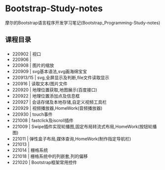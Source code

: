 # Bootstrap-Study-notes
摩尔的Bootstrap语言程序开发学习笔记(Bootstrap_Programming-Study-notes)

## 课程目录
### 
* 220902 | 视口
* 220906 | 
* 220908 | 图片的缩放
* 220909 | svg基本语法,svg画海绵宝宝
* 220913/15 | svg,全屏显示及判断,file文件读取显示
* 220916 | 读取文本/图片文件
* 220920 | 地理位置获取,地图展示(百度接口)
* 220922 | 地理位置添加点及信息框
* 220927 | 会话存储及本地存储,自定义视频工具栏
* 220929 | 视频播放器,HomeWork(音频播放器)
* 220930 | touch事件
* 221008 | fastclick及iscroll插件
* 221009 | Swipe插件实现轮播图,固定布局转流式布局,HomeWork(按钮轮播图)
* 221011 | 弹性盒子布局,媒体查询,HomeWork(制作指定导航栏)
* 221013 | 
* 221014 | 栅格系统
* 221018 | 栅格系统中的列嵌套,列的偏移
* 221020 | Bootstrap框架常用控件